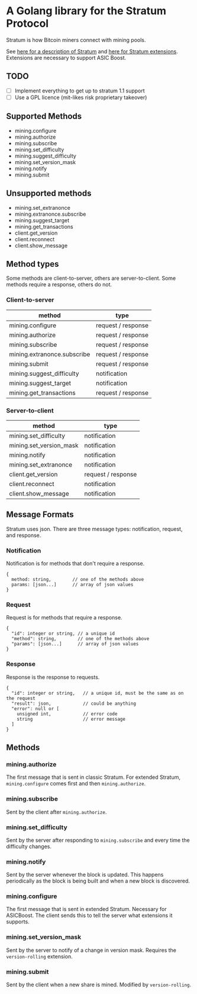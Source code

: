# A Golang library for the Stratum Protocol

Stratum is how Bitcoin miners connect with mining pools.

See [here for a description of Stratum](https://web.archive.org/web/20210224235216/https://braiins.com/stratum-v1/docs)
and
[here for Stratum extensions](https://github.com/slushpool/stratumprotocol/blob/master/stratum-extensions.mediawiki).
Extensions are necessary to support ASIC Boost.

## TODO
- [ ] Implement everything to get up to stratum 1.1 support
- [ ] Use a GPL licence (mit-likes risk proprietary takeover)

## Supported Methods

* mining.configure
* mining.authorize
* mining.subscribe
* mining.set_difficulty
* mining.suggest_difficulty
* mining.set_version_mask
* mining.notify
* mining.submit

## Unsupported methods

* mining.set_extranonce
* mining.extranonce.subscribe
* mining.suggest_target
* mining.get_transactions
* client.get_version
* client.reconnect
* client.show_message

## Method types

Some methods are client-to-server, others are server-to-client. Some methods
require a response, others do not.

### Client-to-server

| method                      | type               |
|-----------------------------|--------------------|
| mining.configure            | request / response |
| mining.authorize            | request / response |
| mining.subscribe            | request / response |
| mining.extranonce.subscribe | request / response |
| mining.submit               | request / response |
| mining.suggest_difficulty   |       notification |
| mining.suggest_target       |       notification |
| mining.get_transactions     | request / response |

### Server-to-client

| method                    | type               |
|---------------------------|--------------------|
| mining.set_difficulty     |       notification |
| mining.set_version_mask   |       notification |
| mining.notify             |       notification |
| mining.set_extranonce     |       notification |
| client.get_version        | request / response |
| client.reconnect          |       notification |
| client.show_message       |       notification |

## Message Formats

Stratum uses json. There are three message types: notification, request, and response.

### Notification

Notification is for methods that don't require a response.

```
{
  method: string,        // one of the methods above
  params: [json...]      // array of json values
}
```

### Request

Request is for methods that require a response.

```
{
  "id": integer or string, // a unique id
  "method": string,        // one of the methods above
  "params": [json...]      // array of json values
}
```

### Response

Response is the response to requests.

```
{
  "id": integer or string,   // a unique id, must be the same as on the request
  "result": json,            // could be anything
  "error": null or [
    unsigned int,            // error code
    string                   // error message
  ]
}
```

## Methods

### mining.authorize

The first message that is sent in classic Stratum. For extended Stratum,
`mining.configure` comes first and then `mining.authorize`.

### mining.subscribe

Sent by the client after `mining.authorize`.

### mining.set_difficulty

Sent by the server after responding to `mining.subscribe` and every time
the difficulty changes.

### mining.notify

Sent by the server whenever the block is updated. This happens periodically
as the block is being built and when a new block is discovered.

### mining.configure

The first message that is sent in extended Stratum. Necessary for ASICBoost.
The client sends this to tell the server what extensions it supports.

### mining.set_version_mask

Sent by the server to notify of a change in version mask. Requires the
`version-rolling` extension.

### mining.submit

Sent by the client when a new share is mined. Modified by `version-rolling`.
